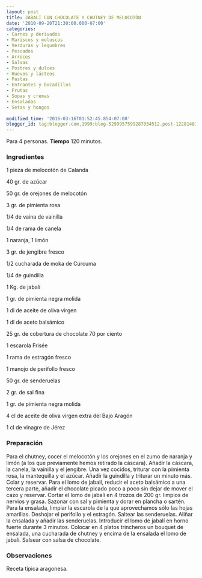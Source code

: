 ```yaml
---
layout: post
title: JABALÍ CON CHOCOLATE Y CHUTNEY DE MELOCOTÓN
date: '2010-09-20T21:30:00.000-07:00'
categories:
- Carnes y derivados
- Mariscos y moluscos
- Verduras y legumbres
- Pescados
- Arroces
- Salsas
- Postres y dulces
- Huevos y lácteos
- Pastas
- Entrantes y bocadillos
- Frutas
- Sopas y cremas
- Ensaladas
- Setas y hongos
 
modified_time: '2016-03-16T01:52:45.854-07:00'
blogger_id: tag:blogger.com,1999:blog-5299957599287034512.post-1228148383645660189
---
```


Para 4 personas.
<b>Tiempo</b> 120 minutos.

<h3>Ingredientes</h3>

1 pieza de melocotón de Calanda

40 gr. de azúcar

50 gr. de orejones de melocotón

3 gr. de pimienta rosa

1/4 de vaina de vainilla

1/4 de rama de canela

1 naranja, 1 limón

3 gr. de jengibre fresco

1/2 cucharada de moka de Cúrcuma

1/4 de guindilla

1 Kg. de jabalí

1 gr. de pimienta negra molida

1 dl de aceite de oliva virgen

1 dl de aceto balsámico

25 gr. de cobertura de chocolate 70 por ciento

1 escarola Frisée

1 rama de estragón fresco

1 manojo de perifollo fresco

50 gr. de senderuelas

2 gr. de sal fina

1 gr. de pimienta negra molida

4 cl de aceite de oliva virgen extra del Bajo Aragón

1 cl de vinagre de Jérez

<h3>Preparación</h3>

Para el chutney, cocer el melocotón y los orejones en el zumo de naranja y limón (a los que previamente hemos retirado la cáscara). Añadir la cáscara, la canela, la vainilla y el jengibre. Una vez cocidos, triturar con la pimienta rosa, la mantequilla y el azúcar. Añadir la guindilla y triturar un minuto más. Colar y reservar. Para el lomo de jabalí, reducir el aceto balsámico a una tercera parte, añadir el chocolate picado poco a poco sin dejar de mover el cazo y reservar. Cortar el lomo de jabalí en 4 trozos de 200 gr. limpios de nervios y grasa. Sazonar con sal y pimienta y dorar en plancha o sartén. Para la ensalada, limpiar la escarola de la que aprovechamos sólo las hojas amarillas. Deshojar el perifollo y el estragón. Saltear las senderuelas. Aliñar la ensalada y añadir las senderuelas. Introducir el lomo de jabalí en horno fuerte durante 3 minutos. Colocar en 4 platos trincheros un bouquet de ensalada, una cucharada de chutney y encima de la ensalada el lomo de jabalí. Salsear con salsa de chocolate.

<h3>Observaciones</h3>

Receta típica aragonesa.


